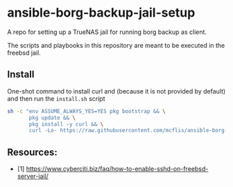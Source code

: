 # ansible-borg-backup-jail-setup

A repo for setting up a TrueNAS jail for running borg backup as client.

The scripts and playbooks in this repository are meant to be executed in the freebsd jail.

## Install

One-shot command to install curl and (because it is not provided by default) and then run the `install.sh` script

```sh
sh -c "env ASSUME_ALWAYS_YES=YES pkg bootstrap && \
       pkg update && \
       pkg install -y curl && \
       curl -Lo- https://raw.githubusercontent.com/mcflis/ansible-borg-backup-jail-setup/feature/initial-iteration/install.sh | sh"
```

## Resources:

- [1] https://www.cyberciti.biz/faq/how-to-enable-sshd-on-freebsd-server-jail/
